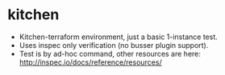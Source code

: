 # kitchen

- Kitchen-terraform environment, just a basic 1-instance test.
- Uses inspec only verification (no busser plugin support).
- Test is by ad-hoc command, other resources are here: http://inspec.io/docs/reference/resources/
